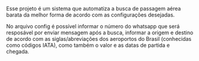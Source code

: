 Esse projeto é um sistema que automatiza a busca de passagem aérea barata da melhor forma de acordo com as configurações
desejadas.

No arquivo config é possível informar o número do whatsapp que será resposável por enviar mensagem após a busca, informar a origem e destino de acordo com as siglas/abreviações dos aeroportos do Brasil (conhecidas como códigos IATA), como também o valor e as datas de partida e chegada.